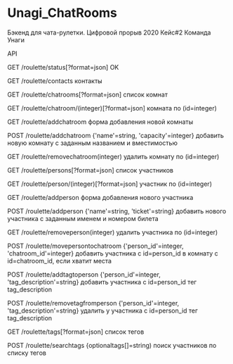 # Unagi_ChatRooms
Бэкенд для чата-рулетки. Цифровой прорыв 2020 Кейс#2 Команда Унаги

API

GET /roulette/status[?format=json]
	OK

GET /roulette/contacts
	контакты

GET /roulette/chatrooms[?format=json]
	список комнат


GET /roulette/chatroom/(integer)[?format=json]
	комната по (id=integer)


GET /roulette/addchatroom
	форма добавления новой комнаты
	
POST /roulette/addchatroom
	{'name'=string,
	'capacity'=integer}
	добавить новую комнату с заданным названием и вместимостью

GET /roulette/removechatroom(integer)
	удалить комнату по (id=integer)
	
GET /roulette/persons[?format=json]
	список участников
	
GET /roulette/person/(integer)[?format=json]
	участник по (id=integer)
	
GET /roulette/addperson
	форма добавления нового участника
	
POST /roulette/addperson
	{'name'=string,
	'ticket'=string}
	добавить нового участника с заданным именем и номером билета

GET /roulette/removeperson(integer)
	удалить участника по (id=integer)
	
POST /roulette/movepersontochatroom
	{'person_id'=integer,
	'chatroom_id'=integer}
        добавить участника с id=person_id в комнату с id=chatroom_id, если хватит места
	
POST /roulette/addtagtoperson
	{'person_id'=integer,
	'tag_description'=string}
	добавить участника с id=person_id тег tag_description
	
POST /roulette/removetagfromperson
	{'person_id'=integer,
	'tag_description'=string}
	удалить у участника с id=person_id тег tag_description
	
GET /roulette/tags[?format=json]
	список тегов
	
POST /roulette/searchtags
	{optionaltags[]=string)
	поиск участников по списку тегов
